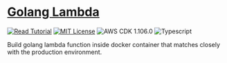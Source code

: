 # [Golang Lambda](https://apoorv.blog/golang-lambda-cdk/)

[![Read Tutorial](https://badgen.now.sh/badge/Read/Tutorial/purple)](https://apoorv.blog/golang-lambda-cdk/)
[![MIT License](https://badgen.now.sh/badge/License/MIT/blue)](https://github.com/apoorvmote/cdk-examples/blob/master/License.md)
![AWS CDK 1.106.0](https://badgen.net/badge/aws-cdk/1.106.0/yellow)
![Typescript](https://badgen.net/badge/icon/typescript?icon=typescript&label)

Build golang lambda function inside docker container that matches closely with the production environment. 